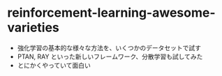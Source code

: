 # reinforcement-learning-awesome-varieties
- 強化学習の基本的な様々な方法を、いくつかのデータセットで試す
- PTAN, RAY といった新しいフレームワーク、分散学習も試してみた
- とにかくやっていて面白い